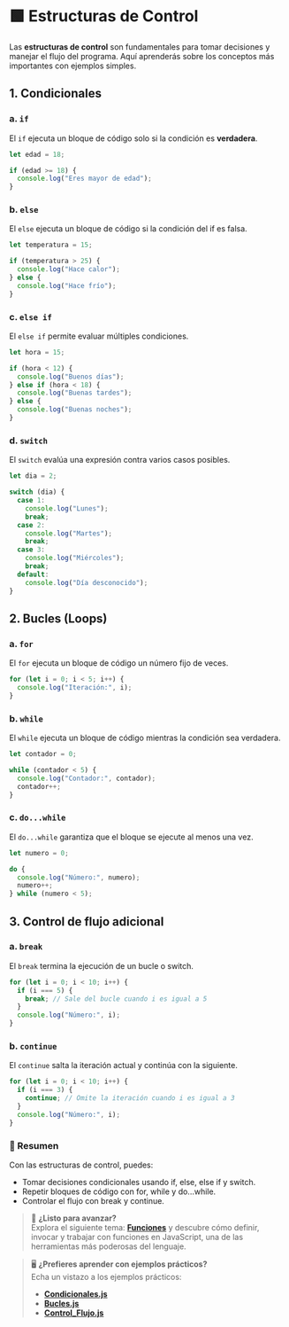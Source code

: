 # 🟩 Estructuras de Control

Las **estructuras de control** son fundamentales para tomar decisiones y manejar el flujo del programa. Aquí aprenderás sobre los conceptos más importantes con ejemplos simples.

## 1. **Condicionales**

### **a. `if`**

El `if` ejecuta un bloque de código solo si la condición es **verdadera**.

```javascript
let edad = 18;

if (edad >= 18) {
  console.log("Eres mayor de edad");
}
```

### **b. `else`**

El `else` ejecuta un bloque de código si la condición del if es falsa.

```javascript
let temperatura = 15;

if (temperatura > 25) {
  console.log("Hace calor");
} else {
  console.log("Hace frío");
}
```

### **c. `else if`**

El `else if` permite evaluar múltiples condiciones.

```javascript
let hora = 15;

if (hora < 12) {
  console.log("Buenos días");
} else if (hora < 18) {
  console.log("Buenas tardes");
} else {
  console.log("Buenas noches");
}
```

### **d. `switch`**

El `switch` evalúa una expresión contra varios casos posibles.

```javascript
let dia = 2;

switch (dia) {
  case 1:
    console.log("Lunes");
    break;
  case 2:
    console.log("Martes");
    break;
  case 3:
    console.log("Miércoles");
    break;
  default:
    console.log("Día desconocido");
}
```

## 2. Bucles (Loops)

### **a. `for`**

El `for` ejecuta un bloque de código un número fijo de veces.

```javascript
for (let i = 0; i < 5; i++) {
  console.log("Iteración:", i);
}
```

### **b. `while`**

El `while` ejecuta un bloque de código mientras la condición sea verdadera.

```javascript
let contador = 0;

while (contador < 5) {
  console.log("Contador:", contador);
  contador++;
}
```

### **c. `do...while`**

El `do...while` garantiza que el bloque se ejecute al menos una vez.

```javascript
let numero = 0;

do {
  console.log("Número:", numero);
  numero++;
} while (numero < 5);
```

## 3. Control de flujo adicional

### **a. `break`**

El `break` termina la ejecución de un bucle o switch.

```javascript
for (let i = 0; i < 10; i++) {
  if (i === 5) {
    break; // Sale del bucle cuando i es igual a 5
  }
  console.log("Número:", i);
}
```

### **b. `continue`**

El `continue` salta la iteración actual y continúa con la siguiente.

```javascript
for (let i = 0; i < 10; i++) {
  if (i === 3) {
    continue; // Omite la iteración cuando i es igual a 3
  }
  console.log("Número:", i);
}
```

### 📌 Resumen

Con las estructuras de control, puedes:

- Tomar decisiones condicionales usando if, else, else if y switch.
- Repetir bloques de código con for, while y do...while.
- Controlar el flujo con break y continue.

> 🚀 **¿Listo para avanzar?**  
> Explora el siguiente tema: **[Funciones](./04-funciones.md)** y descubre cómo definir, invocar y trabajar con funciones en JavaScript, una de las herramientas más poderosas del lenguaje.

> 🖥️ **¿Prefieres aprender con ejemplos prácticos?**  
> Echa un vistazo a los ejemplos prácticos:
>
> - **[Condicionales.js](../2.Ejemplos/03-estructuras-control/1.Condicionales.js)**
> - **[Bucles.js](../2.Ejemplos/03-estructuras-control/2.Bucles.js)**
> - **[Control_Flujo.js](../2.Ejemplos/03-estructuras-control/3.Control_flujo.js)**
